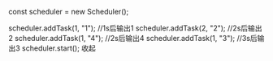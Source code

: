 const scheduler = new Scheduler();

scheduler.addTask(1, "1"); //1s后输出1
scheduler.addTask(2, "2"); //2s后输出2
scheduler.addTask(1, "4"); //2s后输出4
scheduler.addTask(1, "3"); //3s后输出3
scheduler.start();  收起    
